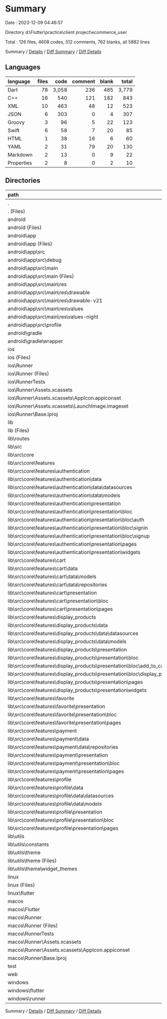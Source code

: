 # Summary

Date : 2023-12-09 04:46:57

Directory d:\\Flutter\\practice\\client project\\ecommerce_user

Total : 126 files,  4608 codes, 512 comments, 762 blanks, all 5882 lines

Summary / [Details](details.md) / [Diff Summary](diff.md) / [Diff Details](diff-details.md)

## Languages
| language | files | code | comment | blank | total |
| :--- | ---: | ---: | ---: | ---: | ---: |
| Dart | 78 | 3,058 | 236 | 485 | 3,779 |
| C++ | 16 | 540 | 121 | 182 | 843 |
| XML | 10 | 463 | 48 | 12 | 523 |
| JSON | 6 | 303 | 0 | 4 | 307 |
| Groovy | 3 | 96 | 5 | 22 | 123 |
| Swift | 6 | 58 | 7 | 20 | 85 |
| HTML | 1 | 38 | 16 | 6 | 60 |
| YAML | 2 | 31 | 79 | 20 | 130 |
| Markdown | 2 | 13 | 0 | 9 | 22 |
| Properties | 2 | 8 | 0 | 2 | 10 |

## Directories
| path | files | code | comment | blank | total |
| :--- | ---: | ---: | ---: | ---: | ---: |
| . | 126 | 4,608 | 512 | 762 | 5,882 |
| . (Files) | 3 | 41 | 79 | 27 | 147 |
| android | 13 | 211 | 51 | 33 | 295 |
| android (Files) | 3 | 46 | 0 | 11 | 57 |
| android\\app | 9 | 160 | 51 | 21 | 232 |
| android\\app (Files) | 2 | 101 | 5 | 12 | 118 |
| android\\app\\src | 7 | 59 | 46 | 9 | 114 |
| android\\app\\src\\debug | 1 | 3 | 4 | 1 | 8 |
| android\\app\\src\\main | 5 | 53 | 38 | 7 | 98 |
| android\\app\\src\\main (Files) | 1 | 27 | 6 | 1 | 34 |
| android\\app\\src\\main\\res | 4 | 26 | 32 | 6 | 64 |
| android\\app\\src\\main\\res\\drawable | 1 | 4 | 7 | 2 | 13 |
| android\\app\\src\\main\\res\\drawable-v21 | 1 | 4 | 7 | 2 | 13 |
| android\\app\\src\\main\\res\\values | 1 | 9 | 9 | 1 | 19 |
| android\\app\\src\\main\\res\\values-night | 1 | 9 | 9 | 1 | 19 |
| android\\app\\src\\profile | 1 | 3 | 4 | 1 | 8 |
| android\\gradle | 1 | 5 | 0 | 1 | 6 |
| android\\gradle\\wrapper | 1 | 5 | 0 | 1 | 6 |
| ios | 9 | 236 | 4 | 13 | 253 |
| ios (Files) | 1 | 7 | 0 | 0 | 7 |
| ios\\Runner | 7 | 222 | 2 | 9 | 233 |
| ios\\Runner (Files) | 2 | 13 | 0 | 3 | 16 |
| ios\\RunnerTests | 1 | 7 | 2 | 4 | 13 |
| ios\\Runner\\Assets.xcassets | 3 | 148 | 0 | 4 | 152 |
| ios\\Runner\\Assets.xcassets\\AppIcon.appiconset | 1 | 122 | 0 | 1 | 123 |
| ios\\Runner\\Assets.xcassets\\LaunchImage.imageset | 2 | 26 | 0 | 3 | 29 |
| ios\\Runner\\Base.lproj | 2 | 61 | 2 | 2 | 65 |
| lib | 77 | 3,058 | 212 | 478 | 3,748 |
| lib (Files) | 3 | 135 | 13 | 11 | 159 |
| lib\\routes | 2 | 45 | 0 | 4 | 49 |
| lib\\src | 58 | 2,409 | 141 | 370 | 2,920 |
| lib\\src\\core | 58 | 2,409 | 141 | 370 | 2,920 |
| lib\\src\\core\\features | 58 | 2,409 | 141 | 370 | 2,920 |
| lib\\src\\core\\features\\authentication | 17 | 842 | 69 | 119 | 1,030 |
| lib\\src\\core\\features\\authentication\\data | 3 | 136 | 38 | 24 | 198 |
| lib\\src\\core\\features\\authentication\\data\\datasources | 1 | 73 | 0 | 8 | 81 |
| lib\\src\\core\\features\\authentication\\data\\models | 2 | 63 | 38 | 16 | 117 |
| lib\\src\\core\\features\\authentication\\presentation | 14 | 706 | 31 | 95 | 832 |
| lib\\src\\core\\features\\authentication\\presentation\\bloc | 7 | 211 | 1 | 47 | 259 |
| lib\\src\\core\\features\\authentication\\presentation\\bloc\\auth | 3 | 86 | 1 | 19 | 106 |
| lib\\src\\core\\features\\authentication\\presentation\\bloc\\signin | 2 | 61 | 0 | 14 | 75 |
| lib\\src\\core\\features\\authentication\\presentation\\bloc\\signup | 2 | 64 | 0 | 14 | 78 |
| lib\\src\\core\\features\\authentication\\presentation\\pages | 3 | 103 | 24 | 19 | 146 |
| lib\\src\\core\\features\\authentication\\presentation\\widgets | 4 | 392 | 6 | 29 | 427 |
| lib\\src\\core\\features\\cart | 7 | 486 | 34 | 60 | 580 |
| lib\\src\\core\\features\\cart\\data | 3 | 154 | 21 | 26 | 201 |
| lib\\src\\core\\features\\cart\\data\\models | 1 | 50 | 1 | 8 | 59 |
| lib\\src\\core\\features\\cart\\data\\repositories | 2 | 104 | 20 | 18 | 142 |
| lib\\src\\core\\features\\cart\\presentation | 4 | 332 | 13 | 34 | 379 |
| lib\\src\\core\\features\\cart\\presentation\\bloc | 3 | 115 | 2 | 17 | 134 |
| lib\\src\\core\\features\\cart\\presentation\\pages | 1 | 217 | 11 | 17 | 245 |
| lib\\src\\core\\features\\display_products | 18 | 777 | 16 | 119 | 912 |
| lib\\src\\core\\features\\display_products\\data | 4 | 155 | 5 | 29 | 189 |
| lib\\src\\core\\features\\display_products\\data\\datasources | 2 | 45 | 3 | 13 | 61 |
| lib\\src\\core\\features\\display_products\\data\\models | 2 | 110 | 2 | 16 | 128 |
| lib\\src\\core\\features\\display_products\\presentation | 14 | 622 | 11 | 90 | 723 |
| lib\\src\\core\\features\\display_products\\presentation\\bloc | 6 | 132 | 0 | 39 | 171 |
| lib\\src\\core\\features\\display_products\\presentation\\bloc\\add_to_car_bloc | 3 | 57 | 0 | 20 | 77 |
| lib\\src\\core\\features\\display_products\\presentation\\bloc\\display_product_bloc | 3 | 75 | 0 | 19 | 94 |
| lib\\src\\core\\features\\display_products\\presentation\\pages | 3 | 355 | 11 | 29 | 395 |
| lib\\src\\core\\features\\display_products\\presentation\\widgets | 5 | 135 | 0 | 22 | 157 |
| lib\\src\\core\\features\\favorite | 4 | 56 | 1 | 12 | 69 |
| lib\\src\\core\\features\\favorite\\presentation | 4 | 56 | 1 | 12 | 69 |
| lib\\src\\core\\features\\favorite\\presentation\\bloc | 3 | 23 | 1 | 9 | 33 |
| lib\\src\\core\\features\\favorite\\presentation\\pages | 1 | 33 | 0 | 3 | 36 |
| lib\\src\\core\\features\\payment | 6 | 92 | 18 | 32 | 142 |
| lib\\src\\core\\features\\payment\\data | 2 | 27 | 15 | 11 | 53 |
| lib\\src\\core\\features\\payment\\data\\repositories | 2 | 27 | 15 | 11 | 53 |
| lib\\src\\core\\features\\payment\\presentation | 4 | 65 | 3 | 21 | 89 |
| lib\\src\\core\\features\\payment\\presentation\\bloc | 3 | 23 | 1 | 9 | 33 |
| lib\\src\\core\\features\\payment\\presentation\\pages | 1 | 42 | 2 | 12 | 56 |
| lib\\src\\core\\features\\profile | 6 | 156 | 3 | 28 | 187 |
| lib\\src\\core\\features\\profile\\data | 2 | 48 | 2 | 11 | 61 |
| lib\\src\\core\\features\\profile\\data\\datasources | 1 | 13 | 1 | 3 | 17 |
| lib\\src\\core\\features\\profile\\data\\models | 1 | 35 | 1 | 8 | 44 |
| lib\\src\\core\\features\\profile\\presentation | 4 | 108 | 1 | 17 | 126 |
| lib\\src\\core\\features\\profile\\presentation\\bloc | 3 | 23 | 1 | 9 | 33 |
| lib\\src\\core\\features\\profile\\presentation\\pages | 1 | 85 | 0 | 8 | 93 |
| lib\\utils | 14 | 469 | 58 | 93 | 620 |
| lib\\utils\\constants | 5 | 145 | 43 | 48 | 236 |
| lib\\utils\\theme | 9 | 324 | 15 | 45 | 384 |
| lib\\utils\\theme (Files) | 1 | 45 | 0 | 5 | 50 |
| lib\\utils\\theme\\widget_themes | 8 | 279 | 15 | 40 | 334 |
| linux | 5 | 94 | 27 | 38 | 159 |
| linux (Files) | 3 | 86 | 18 | 27 | 131 |
| linux\\flutter | 2 | 8 | 9 | 11 | 28 |
| macos | 6 | 450 | 5 | 16 | 471 |
| macos\\Flutter | 1 | 12 | 3 | 4 | 19 |
| macos\\Runner | 4 | 431 | 0 | 8 | 439 |
| macos\\Runner (Files) | 2 | 20 | 0 | 6 | 26 |
| macos\\RunnerTests | 1 | 7 | 2 | 4 | 13 |
| macos\\Runner\\Assets.xcassets | 1 | 68 | 0 | 1 | 69 |
| macos\\Runner\\Assets.xcassets\\AppIcon.appiconset | 1 | 68 | 0 | 1 | 69 |
| macos\\Runner\\Base.lproj | 1 | 343 | 0 | 1 | 344 |
| test | 1 | 0 | 24 | 7 | 31 |
| web | 2 | 73 | 16 | 7 | 96 |
| windows | 10 | 445 | 94 | 143 | 682 |
| windows\\flutter | 2 | 17 | 9 | 11 | 37 |
| windows\\runner | 8 | 428 | 85 | 132 | 645 |

Summary / [Details](details.md) / [Diff Summary](diff.md) / [Diff Details](diff-details.md)